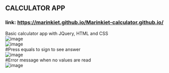 ## CALCULATOR APP
### link:  https://marinkiet.github.io/Marinkiet-calculator.github.io/
Basic calculator app with JQuery, HTML and CSS
<br>
![image](https://user-images.githubusercontent.com/69327534/167218489-0f233299-448f-4d16-8ad9-4fb42c895b07.png)
<br>
![image](https://user-images.githubusercontent.com/69327534/167218611-b7500706-a2ca-47a6-a714-6dc8de6f62c9.png)
<br>
#Press equals to sign to see answer
<br>
![image](https://user-images.githubusercontent.com/69327534/167218715-6922c5cc-a6a8-4eab-9566-3b2e3162eb68.png)
<br>
#Error message when no values are read
<br>
![image](https://user-images.githubusercontent.com/69327534/167218760-3202b4a6-69f7-43f4-a0d0-381138e89b43.png)
